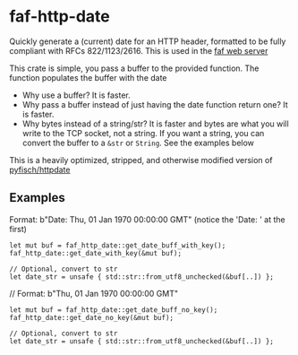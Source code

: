 # faf-http-date

Quickly generate a (current) date for an HTTP header, formatted to be fully compliant with RFCs 822/1123/2616. This is used in the [faf web server](https://github.com/errantmind/faf)

This crate is simple, you pass a buffer to the provided function. The function populates the buffer with the date

* Why use a buffer? It is faster.
* Why pass a buffer instead of just having the date function return one? It is faster.
* Why bytes instead of a string/str? It is faster and bytes are what you will write to the TCP socket, not a string. If you want a string, you can convert the buffer to a `&str` or `String`. See the examples below

This is a heavily optimized, stripped, and otherwise modified version of [pyfisch/httpdate](https://github.com/pyfisch/httpdate)

## Examples

Format: b"Date: Thu, 01 Jan 1970 00:00:00 GMT" (notice the 'Date: ' at the first)
```
let mut buf = faf_http_date::get_date_buff_with_key();
faf_http_date::get_date_with_key(&mut buf);

// Optional, convert to str
let date_str = unsafe { std::str::from_utf8_unchecked(&buf[..]) };
```

// Format: b"Thu, 01 Jan 1970 00:00:00 GMT"
```
let mut buf = faf_http_date::get_date_buff_no_key();
faf_http_date::get_date_no_key(&mut buf);

// Optional, convert to str
let date_str = unsafe { std::str::from_utf8_unchecked(&buf[..]) };
```
